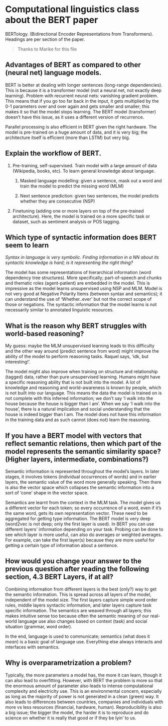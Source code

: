 # Computational linguistics class about the BERT paper

BERTology. (Bidirectional Encoder Representations from Transformers). Headings are per section of the paper.

> Thanks to Marike for this file
  
## Advantages of BERT as compared to other (neural net) language models.

BERT is better at dealing with longer sentences (long-range dependencies). This is because it is a transformer model (not a neural net, not exactly deep learning). Problem with recurrent neural nets: vanishing gradient problem. This means that if you go too far back in the input, it gets multiplied by the 0-1 parameters over and over again and gets smaller and smaller; this makes it so that the model stops learning. The BERT model (transformer) doesn’t have this issue, as it uses a different version of recurrence.

  

Parallel processing is also efficient in BERT given the right hardware. The model is pre-trained on a huge amount of data, and it is very big; the architecture itself is efficient (more than LSTM) but very big.

  

## Explain the workflow of BERT.

1.  Pre-training, self-supervised. Train model with a large amount of data (Wikipedia, books, etc). To learn general knowledge about language.
    
    1.  Masked language modelling: given a sentence, mask out a word and train the model to predict the missing word (MLM)
        
    2.  Next sentence prediction: given two sentences, the model predicts whether they are consecutive (NSP)
        
2.  Finetuning (adding one or more layers on top of the pre-trained architecture). Here, the model is trained on a more specific task or dataset, such as sentiment analysis or POS tagging.
    

  

## Which type of syntactic information does BERT seem to learn

_Syntax in language is very symbolic. Finding information in a NN about its syntactic knowledge is hard; is it representing the right thing?_

The model has some representations of hierarchical information (word dependency tree structures). More specifically; part-of-speech and chunks and thematic roles (agent-patient) are embedded in the model. This is impressive as the model learns unsupervised using NSP and MLM. Model is not very good at Negative Polarity Items (between syntax and semantics); it can understand the use of ‘Whether..ever’ but not the correct scope of those or negations. The syntactic information that the model learns is not necessarily similar to annotated linguistic resources.

  

## What is the reason why BERT struggles with world-based reasoning?

My guess: maybe the MLM unsupervised learning leads to this difficulty and the other way around (predict sentence from word) might improve the ability of the model to perform reasoning tasks. Raquel says, ‘idk, but interesting!’.

The model might also improve when training on structure and relationship (tagged) data, rather than pure unsupervised learning. Humans might have a specific reasoning ability that is not built into the model. A lot of knowledge and reasoning and world-awareness is known by people, which is not built into our language. This means the data the model is trained on is not complete with this inferred information; we don’t say ‘I walk into the house because the house is bigger than I am’. When we say ‘I walk into the house’, there is a natural implication and social understanding that the house is indeed bigger than I am. The model does not have this information in the training data and as such cannot (does not) learn the reasoning.

  

## If you have a BERT model with vectors that reflect semantic relations, then which part of the model represents the semantic similarity space? (Higher layers, intermediate, combinations?)

Semantic information is represented throughout the model’s layers. In later stages, it involves tokens (individual occurrences of words) and in earlier layers, the semantic value of the word more generally speaking. Then there is also the vector space which collapses the semantic information into a sort of ‘cone’ shape in the vector space.

Semantics are learnt from the context in the MLM task. The model gives us a different vector for each token; so every occurrence of a word, even if it’s the same word, gets its own representation vector. These need to be aggregated for getting type information. The BERT model is very deep (word2vec is not deep; only the first layer is used). In BERT you can use different layers’ information depending on your task. Probing can be done to see which layer is more useful, can also do averages or weighted averages. For example, can take the first layer(s) because they are more useful for getting a certain type of information about a sentence.

## How would you change your answer to the previous question after reading the following section, 4.3 BERT Layers, if at all?

Combining information from different layers is the best (only?) way to get the semantic information. This is spread across all layers of the model, independent of the model size. The first layers capture simple word order rules, middle layers syntactic information, and later layers capture task specific information. The semantics are weaved through all layers; this makes intuitive sense too because often the semantic meaning of our real-world language use also changes based on context (task) and social situation (grammar, word order).

In the end, language is used to communicate; semantics (what does it _mean_) is a basic goal of language use. Everything else always interacts and interfaces with semantics.

## Why is overparametrization a problem?

Typically, the more parameters a model has, the more it can learn, though it can also lead to overfitting. However, with BERT the problem is more so that the enormous amount of parameter also leads to intense computational complexity and electricity use. This is an environmental concern, especially as long as the majority of power is not generated in a clean (green) way. It also leads to differences between countries, companies and individuals with more vs less resources (financial, hardware, human). Reproducibility is also a big issue; the bigger the model, the harder it is to reproduce and do science on whether it is really that good or if they be lyin’ to us.
